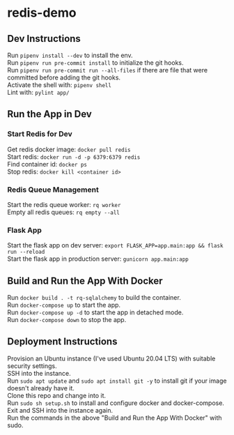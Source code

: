 # redis-demo

## Dev Instructions
Run `pipenv install --dev` to install the env.  
Run `pipenv run pre-commit install` to initialize the git hooks.  
Run `pipenv run pre-commit run --all-files` if there are file that were committed before adding the git hooks.  
Activate the shell with: `pipenv shell`  
Lint with: `pylint app/`  

## Run the App in Dev

### Start Redis for Dev
Get redis docker image: `docker pull redis`  
Start redis: `docker run -d -p 6379:6379 redis`  
Find container id: `docker ps`    
Stop redis: `docker kill <container id>`   

### Redis Queue Management
Start the redis queue worker: `rq worker`  
Empty all redis queues: `rq empty --all`

### Flask App
Start the flask app on dev server: `export FLASK_APP=app.main:app && flask run --reload`  
Start the flask app in production server: `gunicorn app.main:app`  

## Build and Run the App With Docker
Run `docker build . -t rq-sqlalchemy` to build the container.  
Run `docker-compose up` to start the app.  
Run `docker-compose up -d` to start the app in detached mode.  
Run `docker-compose down` to stop the app.

## Deployment Instructions
Provision an Ubuntu instance (I've used Ubuntu 20.04 LTS) with suitable security settings.  
SSH into the instance.  
Run `sudo apt update` and `sudo apt install git -y` to install git if your image doesn't already have it.  
Clone this repo and change into it.  
Run `sudo sh setup.sh` to install and configure docker and docker-compose.  
Exit and SSH into the instance again.  
Run the commands in the above "Build and Run the App With Docker" with sudo.  


